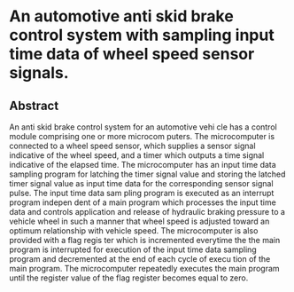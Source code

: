# An automotive anti skid brake control system with sampling input time data of wheel speed sensor signals.

## Abstract
An anti skid brake control system for an automotive vehi cle has a control module comprising one or more microcom puters. The microcomputer is connected to a wheel speed sensor, which supplies a sensor signal indicative of the wheel speed, and a timer which outputs a time signal indicative of the elapsed time. The microcomputer has an input time data sampling program for latching the timer signal value and storing the latched timer signal value as input time data for the corresponding sensor signal pulse. The input time data sam pling program is executed as an interrupt program indepen dent of a main program which processes the input time data and controls application and release of hydraulic braking pressure to a vehicle wheel in such a manner that wheel speed is adjusted toward an optimum relationship with vehicle speed. The microcomputer is also provided with a flag regis ter which is incremented everytime the the main program is interrupted for execution of the input time data sampling program and decremented at the end of each cycle of execu tion of the main program. The microcomputer repeatedly executes the main program until the register value of the flag register becomes equal to zero.